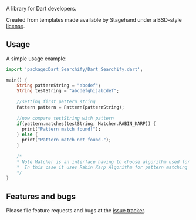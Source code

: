 A library for Dart developers.

Created from templates made available by Stagehand under a BSD-style
[license](https://github.com/dart-lang/stagehand/blob/master/LICENSE).

## Usage

A simple usage example:

```dart
import 'package:Dart_Searchify/Dart_Searchify.dart';

main() {
    String patternString = "abcdef";
    String testString = "abcdefghijabcdef";
    
    //setting first pattern string
    Pattern pattern = Pattern(patternString);
  
    //now compare testString with pattern
    if(pattern.matches(testString, Matcher.RABIN_KARP)) {
      print("Pattern match found!");
    } else {
      print("Pattern match not found.");
    }
    
    /*
    * Note Matcher is an interface having to choose algorithm used for string matching
    *  In this case it uses Rabin Karp Algorithm for pattern matching 
    */
}
```

## Features and bugs

Please file feature requests and bugs at the [issue tracker][tracker].

[tracker]: http://example.com/issues/replaceme
